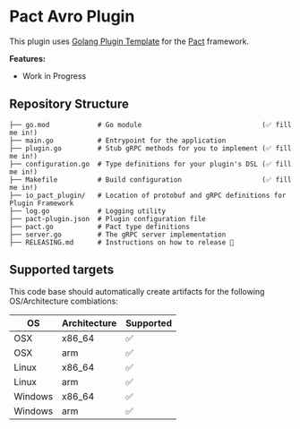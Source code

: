 # Pact Avro Plugin

This plugin uses [Golang Plugin Template](https://github.com/pact-foundation/pact-plugin-template-golang) for the [Pact](http://docs.pact.io) framework. 

**Features:**

* Work in Progress

## Repository Structure

```
├── go.mod            # Go module                              (✅ fill me in!)
├── main.go           # Entrypoint for the application
├── plugin.go         # Stub gRPC methods for you to implement (✅ fill me in!)
├── configuration.go  # Type definitions for your plugin's DSL (✅ fill me in!)
├── Makefile          # Build configuration                    (✅ fill me in!)
├── io_pact_plugin/   # Location of protobuf and gRPC definitions for Plugin Framework
├── log.go            # Logging utility
├── pact-plugin.json  # Plugin configuration file
├── pact.go           # Pact type definitions
├── server.go         # The gRPC server implementation
├── RELEASING.md      # Instructions on how to release 🚀
```

## Supported targets

This code base should automatically create artifacts for the following OS/Architecture combiations:

| OS      | Architecture | Supported |
| ------- | ------------ | --------- |
| OSX     | x86_64       | ✅         |
| OSX     | arm          | ✅         |
| Linux   | x86_64       | ✅         |
| Linux   | arm          | ✅         |
| Windows | x86_64       | ✅         |
| Windows | arm          | ✅         |